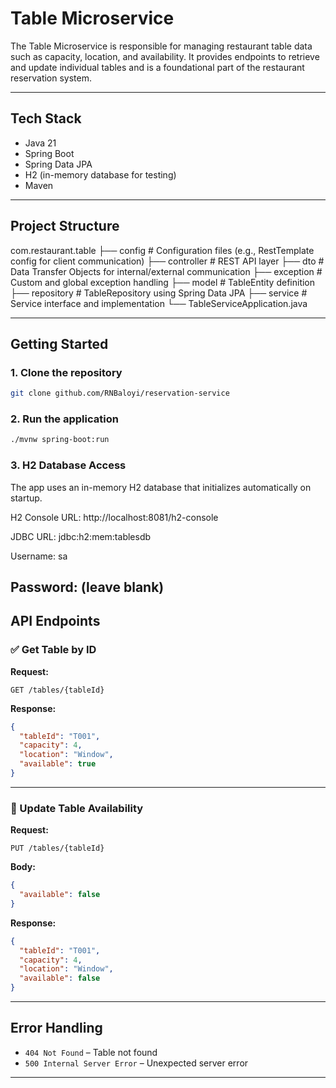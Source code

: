 # Table Microservice

The Table Microservice is responsible for managing restaurant table data such as capacity, location, and availability. It provides endpoints to retrieve and update individual tables and is a foundational part of the restaurant reservation system.

---

## Tech Stack

- Java 21
- Spring Boot
- Spring Data JPA
- H2 (in-memory database for testing)
- Maven

---


## Project Structure

com.restaurant.table
├── config # Configuration files (e.g., RestTemplate config for client communication)
├── controller # REST API layer
├── dto # Data Transfer Objects for internal/external communication
├── exception # Custom and global exception handling
├── model # TableEntity definition
├── repository # TableRepository using Spring Data JPA
├── service # Service interface and implementation
└── TableServiceApplication.java

---

##  Getting Started

### 1. Clone the repository

```bash
git clone github.com/RNBaloyi/reservation-service
```

### 2. Run the application

```bash
./mvnw spring-boot:run
```
### 3. H2 Database Access
The app uses an in-memory H2 database that initializes automatically on startup.

H2 Console URL: http://localhost:8081/h2-console

JDBC URL: jdbc:h2:mem:tablesdb

Username: sa

Password: (leave blank)
---

## API Endpoints

### ✅ Get Table by ID

**Request:**

```http
GET /tables/{tableId}
```

**Response:**

```json
{
  "tableId": "T001",
  "capacity": 4,
  "location": "Window",
  "available": true
}
```

---

### 🔄 Update Table Availability

**Request:**

```http
PUT /tables/{tableId}
```

**Body:**

```json
{
  "available": false
}
```

**Response:**

```json
{
  "tableId": "T001",
  "capacity": 4,
  "location": "Window",
  "available": false
}
```

---

## Error Handling

- `404 Not Found` – Table not found
- `500 Internal Server Error` – Unexpected server error

---


